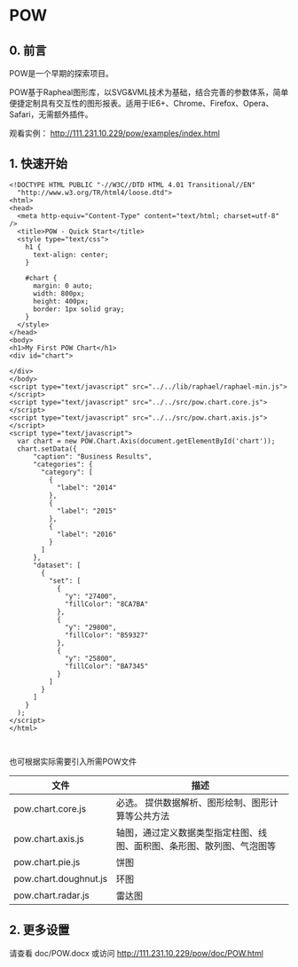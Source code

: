 # POW

## 0. 前言

POW是一个早期的探索项目。

POW基于Rapheal图形库，以SVG&VML技术为基础，结合完善的参数体系，简单便捷定制具有交互性的图形报表。适用于IE6+、Chrome、Firefox、Opera、Safari，无需额外插件。

观看实例：	http://111.231.10.229/pow/examples/index.html



## 1. 快速开始

```
<!DOCTYPE HTML PUBLIC "-//W3C//DTD HTML 4.01 Transitional//EN"
  "http://www.w3.org/TR/html4/loose.dtd">
<html>
<head>
  <meta http-equiv="Content-Type" content="text/html; charset=utf-8" />
  <title>POW - Quick Start</title>
  <style type="text/css">
    h1 {
      text-align: center;
    }

    #chart {
      margin: 0 auto;
      width: 800px;
      height: 400px;
      border: 1px solid gray;
    }
  </style>
</head>
<body>
<h1>My First POW Chart</h1>
<div id="chart">

</div>
</body>
<script type="text/javascript" src="../../lib/raphael/raphael-min.js"></script>
<script type="text/javascript" src="../../src/pow.chart.core.js"></script>
<script type="text/javascript" src="../../src/pow.chart.axis.js"></script>
<script type="text/javascript">
  var chart = new POW.Chart.Axis(document.getElementById('chart'));
  chart.setData({
      "caption": "Business Results",
      "categories": {
        "category": [
          {
            "label": "2014"
          },
          {
            "label": "2015"
          },
          {
            "label": "2016"
          }
        ]
      },
      "dataset": [
        {
          "set": [
            {
              "y": "27400",
              "fillColor": "8CA7BA"
            },
            {
              "y": "29800",
              "fillColor": "B59327"
            },
            {
              "y": "25800",
              "fillColor": "BA7345"
            }
          ]
        }
      ]
    }
  );
</script>
</html>



```



也可根据实际需要引入所需POW文件

| 文件                    | 描述                                  |
| --------------------- | ----------------------------------- |
| pow.chart.core.js     | 必选。 提供数据解析、图形绘制、图形计算等公共方法           |
| pow.chart.axis.js     | 轴图，通过定义数据类型指定柱图、线图、面积图、条形图、散列图、气泡图等 |
| pow.chart.pie.js      | 饼图                                  |
| pow.chart.doughnut.js | 环图                                  |
| pow.chart.radar.js    | 雷达图                                 |





## 2. 更多设置

请查看 doc/POW.docx 或访问  http://111.231.10.229/pow/doc/POW.html
